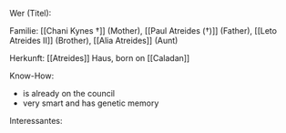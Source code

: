 Wer (Titel):

Familie: [[Chani Kynes †]] (Mother), [[Paul Atreides (†)]] (Father), [[Leto Atreides II]] (Brother), [[Alia Atreides]] (Aunt)

Herkunft:  [[Atreides]] Haus, born on [[Caladan]] 

Know-How:
- is already on the council
- very smart and has genetic memory

Interessantes: